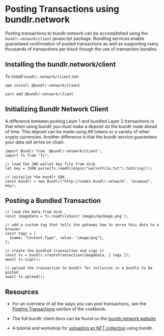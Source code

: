# Posting Transactions using bundlr.network
Posting transactions to bundlr.network can be accomplished using the `bundlr.network/client` javascript package. Bundling services enable guaranteed confirmation of posted transactions as well as supporting many thousands of transactions per block though the use of transaction bundles.

## Installing the bundlr.network/client
To install `bundlr.network/client` run

<CodeGroup>
  <CodeGroupItem title="NPM">

```console:no-line-numbers
npm install @bundlr-network/client
```

  </CodeGroupItem>
  <CodeGroupItem title="YARN">

```console:no-line-numbers
yarn add @bundlr-network/client
```

  </CodeGroupItem>
</CodeGroup>

## Initializing Bundlr Network Client
A difference between posting Layer 1 and bundled Layer 2 transactions is that when using bundlr you must make a deposit on the bundlr node ahead of time. This deposit can be made using AR tokens or a variety of other crypto currencies. Another difference is that the bundlr service guarantees your data will arrive on chain.

```js:no-line-numbers
import Bundlr from '@bundlr-network/client';
import fs from "fs";

// load the JWK wallet key file from disk
let key = JSON.parse(fs.readFileSync("walletFile.txt").toString());

// initailze the bundlr SDK
const bundlr = new Bundlr("http://node1.bundlr.network", "arweave", key);
```

## Posting a Bundled Transaction

```js:no-line-numbers
// load the data from disk
const imageData = fs.readFileSync(`images/myImage.png`);

// add a custom tag that tells the gateway how to serve this data to a browser
const tags = [
  {name: "Content-Type", value: "image/png"},
];

// create the bundled transaction and sign it
const tx = bundlr.createTransaction(imageData, { tags });
await tx.sign();

// upload the transaction to bundlr for inclusion in a bundle to be posted
await tx.upload();
```
## Resources
* For an overview of all the ways you can post transactions, see the [Posting Transactions](../../concepts/postTransaction.md) section of the cookbook.

* The full bundlr client docs can be found on the [bundlr.network website](https://docs.bundlr.network/docs/overview)

* A tutorial and workshop for [uploading an NFT collection](https://github.com/DanMacDonald/nft-uploader) using bundlr.